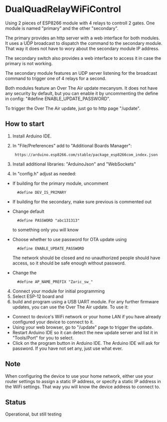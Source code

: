 # DualQuadRelayWiFiControl

Using 2 pieces of ESP8266 module with 4 relays to controll 2 gates.
One module is named "primary" and the other "secondary". 

The primary provides an http server with a web interface for both modules.
It uses a UDP broadcast to dispatch the command to the secondary module.
That way it does not have to wory about the secondary module IP address.

The secondary switch also provides a web interface to access it in case the primary is not working.

The secondary module features an UDP server listening for the broadcast 
command to trigger one of 4 relays for a second.

Both modules feature an Over The Air update mecanysm. It does not have any security by default, but you can enable it by uncommenting the define in config: "#define ENABLE_UPDATE_PASSWORD".

To trigger the Over The Air update, just go to http page "/update".

## How to start

1. Install Arduino IDE.
2. In "File/Preferences" add to "Additional Boards Manager":

        https://arduino.esp8266.com/stable/package_esp8266com_index.json


2. Install additional libraries: "ArduinoJson" and "WebSockets"
3. In "config.h" adjust as needed:
- If building for the primary module, uncomment

        #define DEV_IS_PRIMARY

- If building for the secondary, make sure previous is commented out
- Change default 

        #define PASSWORD "abc131313" 
        
  to something only you will know
- Choose whether to use password for OTA update using 

        #define ENABLE_UPDATE_PASSWORD
        
  The network should be closed and no unauthorized people should have access, so it should be safe enough without password.
- Change the 

        #define AP_NAME_PREFIX "Zaric_sw_"

4. Connect your module for initial programming
5. Select ESP-12 board and  
6. build and program using a USB UART module. For any further firmware updates, you can use the Over The Air update. To use it:
- Connect to device's WiFi network or your home LAN if you have already configured your device to connect to it.
- Using your web browser, go to "/update" page to trigger the update.
- Restart Arduino IDE so it can detect the new update server and list it in "Tools/Port" for you to select. 
- Click on the program button in Arduino IDE. The Arduino IDE will ask for password. If you have not set any, just use what ever.

## Note
When configuring the device to use your home network, either use your router settings to assign a static IP address, or specify a static IP address in the WiFi settings. That way you will know the device address to connect to. 

## Status
Operational, but still testing
